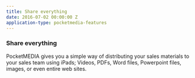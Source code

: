 ```yaml
---
title: Share everything
date: 2016-07-02 00:00:00 Z
application-type: pocketmedia-features
---
```


### Share everything

PocketMEDIA gives you a simple way of distributing your sales materials to your sales team using iPads; Videos, PDFs, Word files, Powerpoint files, images, or even entire web sites.